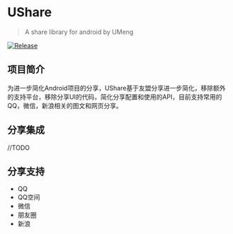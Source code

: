# UShare
> A share library for android by UMeng

[![Release](https://jitpack.io/v/GKerison/UShare.svg?style=flat-square)](https://jitpack.io/#GKerison/UShare)
## 项目简介
为进一步简化Android项目的分享，UShare基于友盟分享进一步简化，移除额外的支持平台，移除分享UI的代码，简化分享配置和使用的API，目前支持常用的QQ，微信，新浪相关的图文和网页分享。

## 分享集成
//TODO

## 分享支持
  - QQ
  - QQ空间
  - 微信
  - 朋友圈
  - 新浪
